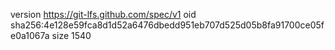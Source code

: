 version https://git-lfs.github.com/spec/v1
oid sha256:4e128e59fca8d1d52a6476dbedd951eb707d525d05b8fa91700ce05fe0a1067a
size 1540
